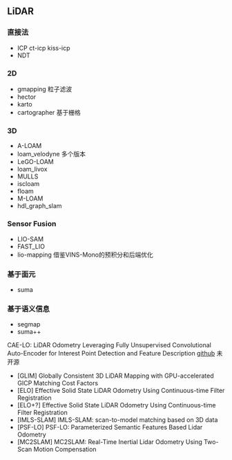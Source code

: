 ## LiDAR

### 直接法
- ICP ct-icp kiss-icp
- NDT

### 2D
- gmapping 粒子滤波
- hector
- karto
- cartographer 基于栅格

### 3D
- A-LOAM
- loam_velodyne 多个版本
- LeGO-LOAM
- loam_livox
- MULLS
- iscloam
- floam
- M-LOAM
- hdl_graph_slam

### Sensor Fusion
- LIO-SAM
- FAST_LIO
- lio-mapping 借鉴VINS-Mono的预积分和后端优化

### 基于面元
- suma

### 基于语义信息
- segmap
- suma++

CAE-LO: LiDAR Odometry Leveraging Fully Unsupervised Convolutional Auto-Encoder for Interest Point Detection and Feature Description
[github](https://github.com/SRainGit/CAE-LO)
未开源
- [GLIM] Globally Consistent 3D LiDAR Mapping with GPU-accelerated GICP Matching Cost Factors
- [ELO] Effective Solid State LiDAR Odometry Using Continuous-time Filter Registration
- [ELO+?] Effective Solid State LiDAR Odometry Using Continuous-time Filter Registration
- [IMLS-SLAM] IMLS-SLAM: scan-to-model matching based on 3D data
- [PSF-LO] PSF-LO: Parameterized Semantic Features Based Lidar Odometry
- [MC2SLAM] MC2SLAM: Real-Time Inertial Lidar Odometry Using Two-Scan Motion Compensation




